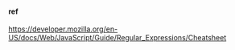 #### ref
https://developer.mozilla.org/en-US/docs/Web/JavaScript/Guide/Regular_Expressions/Cheatsheet
